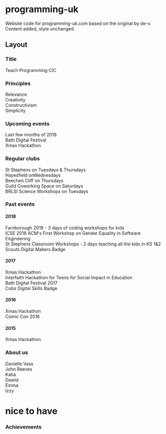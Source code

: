 # programming-uk
Website code for programming-uk.com based on the original by de-v. Content added, style unchanged.

## Layout

### Title
Teach Programming CIC

### Principles
Relevance   
Creativity   
Constructivism   
Simplicity

### Upcoming events
Last few months of 2018   
Bath Digital Festival   
Xmas Hackathon

### Regular clubs
St Stephens on Tuesdays & Thursdays   
Hayesfield onWednesdays   
Beechen Cliff on Thursdays   
Guild Coworking Space on Saturdays   
BRLSI Science Workshops on Tuesdays   

### Past events
#### 2018

Farnborough 2018 - 3 days of coding workshops for kids   
ICSE 2018 ACM's First Workshop on Gender Equality in Software Engineering   
St Stephens Classroom Workshops - 2 days teaching all the kids in KS 1&2   
Scouts Digital Makers Badge   

#### 2017

Xmas Hackathon   
Interfaith Hackathon for Teens for Social Impact in Education   
Bath Digital Festival 2017   
Cubs Digital Skills Badge   

#### 2016

Xmas Hackathon  
Comic Con 2016   

#### 2015

Xmas Hackathon   

### About us
Danielle Vass   
John Reeves   
Katia   
Dawid   
Emma   
Izzy   


# nice to have

### Achievements
